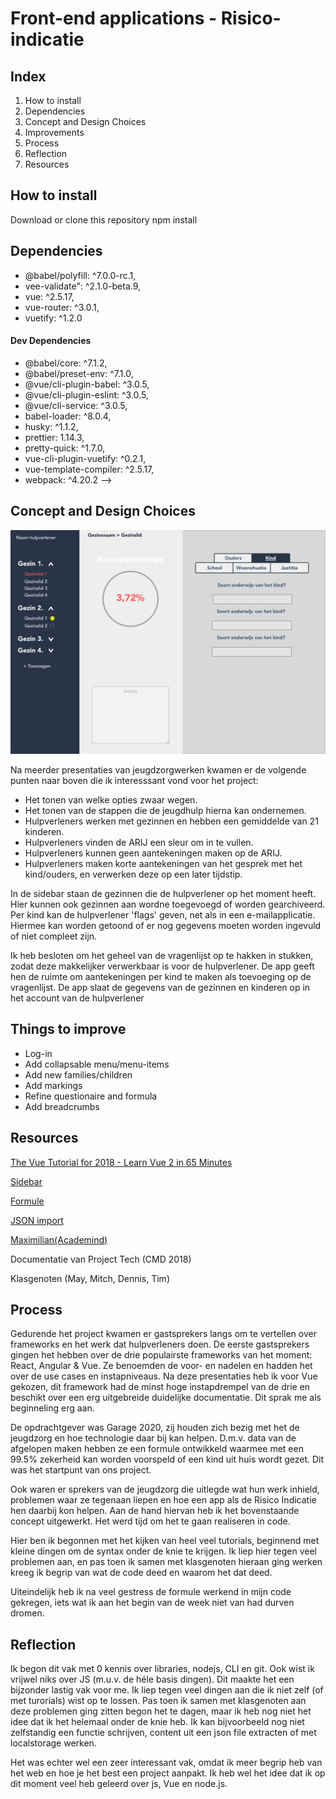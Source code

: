 # Front-end applications - Risico-indicatie

## Index

1. How to install
2. Dependencies
3. Concept and Design Choices
4. Improvements
5. Process
6. Reflection
7. Resources

## How to install

Download or clone this repository
npm install

## Dependencies

- @babel/polyfill: ^7.0.0-rc.1,
- vee-validate": ^2.1.0-beta.9,
- vue: ^2.5.17,
- vue-router: ^3.0.1,
- vuetify: ^1.2.0

#### Dev Dependencies

- @babel/core: ^7.1.2,
- @babel/preset-env: ^7.1.0,
- @vue/cli-plugin-babel: ^3.0.5,
- @vue/cli-plugin-eslint: ^3.0.5,
- @vue/cli-service: ^3.0.5,
- babel-loader: ^8.0.4,
- husky: ^1.1.2,
- prettier: 1.14.3,
- pretty-quick: ^1.7.0,
- vue-cli-plugin-vuetify: ^0.2.1,
- vue-template-compiler: ^2.5.17,
- webpack: ^4.20.2 -->

## Concept and Design Choices

![alt text](https://github.com/sjerrietukkel/frontend-applications/blob/master/src/images/sketch_concept.png "Concept gemaakt na de sprekers van de jeugdzorg")

Na meerder presentaties van jeugdzorgwerken kwamen er de volgende punten naar boven die ik interesssant vond voor het project:

- Het tonen van welke opties zwaar wegen.
- Het tonen van de stappen die de jeugdhulp hierna kan ondernemen.
- Hulpverleners werken met gezinnen en hebben een gemiddelde van 21 kinderen.
- Hulpverleners vinden de ARIJ een sleur om in te vullen.
- Hulpverleners kunnen geen aantekeningen maken op de ARIJ.
- Hulpverleners maken korte aantekeningen van het gesprek met het kind/ouders, en verwerken deze op een later tijdstip.

In de sidebar staan de gezinnen die de hulpverlener op het moment heeft. Hier kunnen ook gezinnen aan wordne toegevoegd of worden gearchiveerd. Per kind kan de hulpverlener 'flags' geven, net als in een e-mailapplicatie. Hiermee kan worden getoond of er nog gegevens moeten worden ingevuld of niet compleet zijn.

Ik heb besloten om het geheel van de vragenlijst op te hakken in stukken, zodat deze makkelijker verwerkbaar is voor de hulpverlener. De app geeft hen de ruimte om aantekeningen per kind te maken als toevoeging op de vragenlijst. De app slaat de gegevens van de gezinnen en kinderen op in het account van de hulpverlener

## Things to improve

- Log-in
- Add collapsable menu/menu-items
- Add new families/children
- Add markings
- Refine questionaire and formula
- Add breadcrumbs

## Resources

[The Vue Tutorial for 2018 - Learn Vue 2 in 65 Minutes](https://www.youtube.com/watch?v=78tNYZUS-ps)

[Sidebar](https://lusaxweb.github.io/vuesax/components/sideBar.html#default)

[Formule](https://alligator.io/vuejs/computed-properties/)

[JSON import](https://stackoverflow.com/questions/45565349/how-to-acces-external-json-file-objects-in-vue-js-app)

[Maximilian(Academind)](https://www.youtube.com/watch?v=4lk9-PYensI&t=446s)

Documentatie van Project Tech (CMD 2018)

Klasgenoten (May, Mitch, Dennis, Tim)

## Process

Gedurende het project kwamen er gastsprekers langs om te vertellen over frameworks en het werk dat hulpverleners doen. De eerste gastsprekers gingen het hebben over de drie populairste frameworks van het moment: React, Angular & Vue. Ze benoemden de voor- en nadelen en hadden het over de use cases en instapniveaus. Na deze presentaties heb ik voor Vue gekozen, dit framework had de minst hoge instapdrempel van de drie en beschikt over een erg uitgebreide duidelijke documentatie. Dit sprak me als beginneling erg aan.

De opdrachtgever was Garage 2020, zij houden zich bezig met het de jeugdzorg en hoe technologie daar bij kan helpen. D.m.v. data van de afgelopen maken hebben ze een formule ontwikkeld waarmee met een 99.5% zekerheid kan worden voorspeld of een kind uit huis wordt gezet. Dit was het startpunt van ons project.

Ook waren er sprekers van de jeugdzorg die uitlegde wat hun werk inhield, problemen waar ze tegenaan liepen en hoe een app als de Risico Indicatie hen daarbij kon helpen. Aan de hand hiervan heb ik het bovenstaande concept uitgewerkt. Het werd tijd om het te gaan realiseren in code.

Hier ben ik begonnen met het kijken van heel veel tutorials, beginnend met kleine dingen om de syntax onder de knie te krijgen. Ik liep hier tegen veel problemen aan, en pas toen ik samen met klasgenoten hieraan ging werken kreeg ik begrip van wat de code deed en waarom het dat deed.

Uiteindelijk heb ik na veel gestress de formule werkend in mijn code gekregen, iets wat ik aan het begin van de week niet van had durven dromen.

## Reflection

Ik begon dit vak met 0 kennis over libraries, nodejs, CLI en git. Ook wist ik vrijwel niks over JS (m.u.v. de héle basis dingen). Dit maakte het een bijzonder lastig vak voor me. Ik liep tegen veel dingen aan die ik niet zelf (of met turorials) wist op te lossen. Pas toen ik samen met klasgenoten aan deze problemen ging zitten begon het te dagen, maar ik heb nog niet het idee dat ik het helemaal onder de knie heb. Ik kan bijvoorbeeld nog niet zelfstandig een functie schrijven, content uit een json file extracten of met localstorage werken.

Het was echter wel een zeer interessant vak, omdat ik meer begrip heb van het web en hoe je het best een project aanpakt. Ik heb wel het idee dat ik op dit moment veel heb geleerd over js, Vue en node.js.

